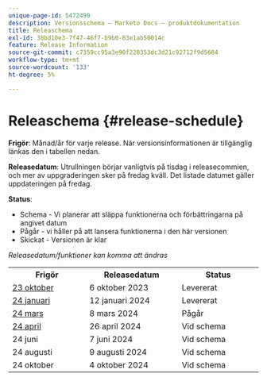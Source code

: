 ```yaml
---
unique-page-id: 5472490
description: Versionsschema – Marketo Docs – produktdokumentation
title: Releaschema
exl-id: 38bd10e3-7f47-46f7-b9b0-83e1ab50014c
feature: Release Information
source-git-commit: c7359cc95a3e90f228353dc3d21c92712f9d5684
workflow-type: tm+mt
source-wordcount: '133'
ht-degree: 5%

---
```


# Releaschema {#release-schedule}

**Frigör**: Månad/år för varje release. När versionsinformationen är tillgänglig länkas den i tabellen nedan.

**Releasedatum**: Utrullningen börjar vanligtvis på tisdag i releasecommien, och mer av uppgraderingen sker på fredag kväll. Det listade datumet gäller uppdateringen på fredag.

**Status**:

* Schema - Vi planerar att släppa funktionerna och förbättringarna på angivet datum
* Pågår - vi håller på att lansera funktionerna i den här versionen
* Skickat - Versionen är klar

_Releasedatum/funktioner kan komma att ändras_

<table>
 <tbody> 
  <tr> 
   <th width="250px">Frigör</th>
   <th width="250px">Releasedatum</th>
   <th width="250px">Status</th>
  </tr>
  <tr>
   <td><a href="/help/marketo/release-notes/previous-releases/2023/release-notes-oct-23.md">23 oktober</a></td>
   <td>6 oktober 2023</td>
   <td>Levererat</td>
  </tr>
  <tr> 
   <td><a href="/help/marketo/release-notes/previous-releases/2024/release-notes-jan-24.md">24 januari</a></td>
   <td>12 januari 2024</td>
   <td>Levererat</td>
  </tr>
  <tr> 
   <td><a href="/help/marketo/release-notes/previous-releases/2024/release-notes-mar-24.md">24 mars</a></td>
   <td>8 mars 2024</td>
   <td>Pågår</td>
  </tr>
  <tr> 
   <td><a href="/help/marketo/release-notes/current.md">24 april</td>
   <td>26 april 2024</td>
   <td>Vid schema</td>
  </tr>
  <tr>
   <td>24 juni</td>
   <td>7 juni 2024</td>
   <td>Vid schema</td>
  </tr>
  <tr> 
   <td>24 augusti</td>
   <td>9 augusti 2024</td>
   <td>Vid schema</td>
  </tr>
  <tr> 
   <td>24 oktober</td>
   <td>4 oktober 2024</td>
   <td>Vid schema</td>
  </tr>
 </tbody>
</table>
